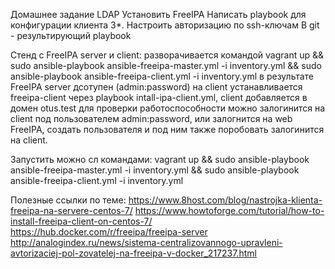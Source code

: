 Домашнее задание LDAP
Установить FreeIPA
Написать playbook для конфигурации клиента 3*. Настроить авторизацию по ssh-ключам
В git - результирующий playbook

Стенд с FreeIPA server и client:
разворачивается командой vagrant up && sudo ansible-playbook ansible-freeipa-master.yml -i inventory.yml && sudo ansible-playbook ansible-freeipa-client.yml -i inventory.yml
в результате FreeIPA server дсотупен  (admin:password)
на client устанавливается freeipa-client через playbook intall-ipa-client.yml, client добавляется в домен otus.test
для проверки работоспособности можно залогинится на client под пользователем admin:password, или залогнится на web FreeIPA, создать пользователя и под ним также поробовать залогинится на client.

Запустить можно сл командами:
    vagrant up && sudo ansible-playbook ansible-freeipa-master.yml -i inventory.yml && sudo ansible-playbook ansible-freeipa-client.yml -i inventory.yml



Полезные ссылки по теме:
https://www.8host.com/blog/nastrojka-klienta-freeipa-na-servere-centos-7/
https://www.howtoforge.com/tutorial/how-to-install-freeipa-client-on-centos-7/
https://hub.docker.com/r/freeipa/freeipa-server
http://analogindex.ru/news/sistema-centralizovannogo-upravleni-avtorizaciej-pol-zovatelej-na-freeipa-v-docker_217237.html
